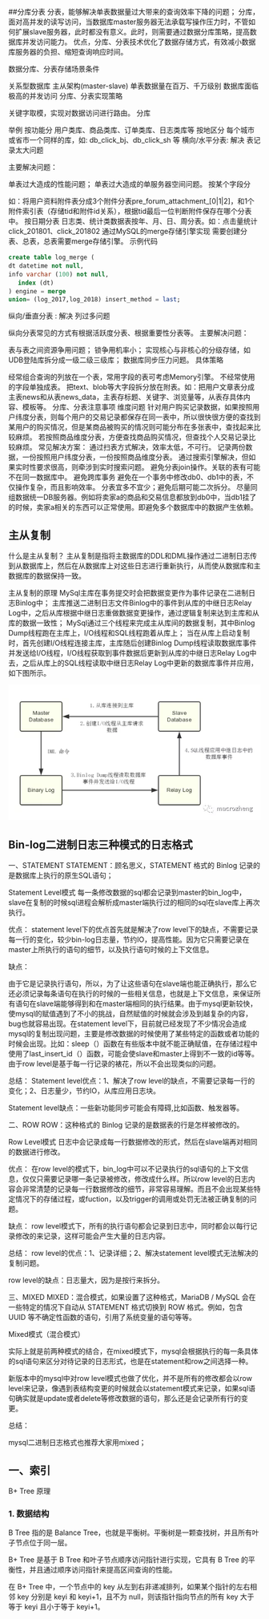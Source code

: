 ##分库分表 
分表，能够解决单表数据量过大带来的查询效率下降的问题；
分库，面对高并发的读写访问，当数据库master服务器无法承载写操作压力时，不管如何扩展slave服务器，此时都没有意义。此时，则需要通过数据分库策略，提高数据库并发访问能力。
优点，分库、分表技术优化了数据存储方式，有效减小数据库服务器的负担、缩短查询响应时间。

数据分库、分表存储场景条件

关系型数据库
主从架构(master-slave)
单表数据量在百万、千万级别
数据库面临极高的并发访问
分库、分表实现策略

关键字取模，实现对数据访问进行路由。
分库

举例
按功能分
用户类库、商品类库、订单类库、日志类库等
按地区分
每个城市或省市一个同样的库，如: db_click_bj、db_click_sh 等
横向/水平分表: 解决 表记录太大问题

主要解决问题：

单表过大造成的性能问题；
单表过大造成的单服务器空间问题。
按某个字段分

如：将用户资料附件表分成3个附件分表pre_forum_attachment_[0|1|2]，和1个附件索引表（存储tid和附件id关系），根据tid最后一位判断附件保存在哪个分表中。
按日期分表
日志类、统计类数据表按年、月、日、周分表。如：点击量统计click_201801、click_201802
通过MySQL的merge存储引擎实现
需要创建分表、总表，总表需要merge存储引擎。
示例代码
~~~sql
create table log_merge (
dt datetime not null,
info varchar (100) not null,
　 index (dt)
) engine = merge
union= (log_2017,log_2018) insert_method = last;
~~~
纵向/垂直分表 : 解决 列过多问题

纵向分表常见的方式有根据活跃度分表、根据重要性分表等。
主要解决问题：

表与表之间资源争用问题；
锁争用机率小；
实现核心与非核心的分级存储，如UDB登陆库拆分成一级二级三级库；
数据库同步压力问题。
具体策略

经常组合查询的列放在一个表，常用字段的表可考虑Memory引擎。
不经常使用的字段单独成表。
把text、blob等大字段拆分放在附表。如：把用户文章表分成主表news和从表news_data，主表存标题、关键字、浏览量等，从表存具体内容、模板等。
分库、分表注意事项
维度问题
针对用户购买记录数据，如果按照用户纬度分表，则每个用户的交易记录都保存在同一表中，所以很快很方便的查找到某用户的购买情况，但是某商品被购买的情况则可能分布在多张表中，查找起来比较麻烦。
若按照商品维度分表，方便查找商品购买情况，但查找个人交易记录比较麻烦。
常见解决方案：
通过扫表方式解决，效率太低，不可行。
记录两份数据，一份按照用户纬度分表，一份按照商品维度分表。
通过搜索引擎解决，但如果实时性要求很高，则牵涉到实时搜索问题。
避免分表join操作。关联的表有可能不在同一数据库中。
避免跨库事务
避免在一个事务中修改db0、db1中的表，不仅操作复杂，而且影响效率。
分表宜多不宜少；避免后期可能二次拆分。
尽量同组数据统一DB服务器。例如将卖家a的商品和交易信息都放到db0中，当db1挂了的时候，卖家a相关的东西可以正常使用。即避免多个数据库中的数据产生依赖。

## 主从复制
什么是主从复制？
主从复制是指将主数据库的DDL和DML操作通过二进制日志传到从数据库上，然后在从数据库上对这些日志进行重新执行，从而使从数据库和主数据库的数据保持一致。

主从复制的原理
MySql主库在事务提交时会把数据变更作为事件记录在二进制日志Binlog中；
主库推送二进制日志文件Binlog中的事件到从库的中继日志Relay Log中，之后从库根据中继日志重做数据变更操作，通过逻辑复制来达到主库和从库的数据一致性；
MySql通过三个线程来完成主从库间的数据复制，其中Binlog Dump线程跑在主库上，I/O线程和SQL线程跑着从库上；
当在从库上启动复制时，首先创建I/O线程连接主库，主库随后创建Binlog Dump线程读取数据库事件并发送给I/O线程，I/O线程获取到事件数据后更新到从库的中继日志Relay Log中去，之后从库上的SQL线程读取中继日志Relay Log中更新的数据库事件并应用，如下图所示。

![im](../images/mysql01.webp)
## Bin-log二进制日志三种模式的日志格式
一、STATEMENT
STATEMENT：顾名思义，STATEMENT 格式的 Binlog 记录的是数据库上执行的原生SQL语句；

Statement Level模式
每一条修改数据的sql都会记录到master的bin_log中，slave在复制的时候sql进程会解析成master端执行过的相同的sql在slave库上再次执行。

优点：
statement level下的优点首先就是解决了row level下的缺点，不需要记录每一行的变化，较少bin-log日志量，节约IO，提高性能。因为它只需要记录在master上所执行的语句的细节，以及执行语句时候的上下文信息。

缺点：

由于它是记录执行语句，所以，为了让这些语句在slave端也能正确执行，那么它还必须记录每条语句在执行的时候的一些相关信息，也就是上下文信息，来保证所有语句在slave端能够得到和在master端相同的执行结果。由于mysql更新较快，使mysql的赋值遇到了不小的挑战，自然赋值的时候就会涉及到越复杂的内容，bug也就容易出现。在statement level下，目前就已经发现了不少情况会造成mysql的复制出现问题，主要是修改数据的时候使用了某些特定的函数或者功能的时候会出现。比如：sleep（）函数在有些版本中就不能正确赋值，在存储过程中使用了last_insert_id（）函数，可能会使slave和master上得到不一致的id等等。由于row level是基于每一行记录的裱花，所以不会出现类似的问题。

总结：
Statement level优点：1、解决了row level的缺点，不需要记录每一行的变化；2、日志量少，节约IO，从库应用日志块。

Statement level缺点：一些新功能同步可能会有障碍,比如函数、触发器等。

二、ROW
ROW：这种格式的 Binlog 记录的是数据表的行是怎样被修改的。

Row Level模式
日志中会记录成每一行数据修改的形式，然后在slave端再对相同的数据进行修改。

优点：
在row level的模式下，bin_log中可以不记录执行的sql语句的上下文信息，仅仅只需要记录哪一条记录被修改，修改成什么样。所以row level的日志内容会非常清楚的记录每一行数据修改的细节，非常容易理解。而且不会出现某些特定情况下的存储过程，或fuction，以及trigger的调用或处罚无法被正确复制的问题。

缺点：
row level模式下，所有的执行语句都会记录到日志中，同时都会以每行记录修改的来记录，这样可能会产生大量的日志内容。

总结：
row level的优点：1、记录详细；2、解决statement level模式无法解决的复制问题。

row level的缺点：日志量大，因为是按行来拆分。

三、MIXED
MIXED：混合模式，如果设置了这种格式，MariaDB / MySQL 会在一些特定的情况下自动从 STATEMENT 格式切换到 ROW 格式。例如，包含 UUID 等不确定性函数的语句，引用了系统变量的语句等等。

Mixed模式（混合模式）

实际上就是前两种模式的结合，在mixed模式下，mysql会根据执行的每一条具体的sql语句来区分对待记录的日志形式，也是在statement和row之间选择一种。

新版本中的mysql中对row level模式也做了优化，并不是所有的修改都会以row level来记录，像遇到表结构变更的时候就会以statement模式来记录，如果sql语句确实就是update或者delete等修改数据的语句，那么还是会记录所有行的变更。

总结：

mysql二进制日志格式也推荐大家用mixed；
## 一、索引
B+ Tree 原理
### 1. 数据结构
B Tree 指的是 Balance Tree，也就是平衡树。平衡树是一颗查找树，并且所有叶子节点位于同一层。

B+ Tree 是基于 B Tree 和叶子节点顺序访问指针进行实现，它具有 B Tree 的平衡性，并且通过顺序访问指针来提高区间查询的性能。

在 B+ Tree 中，一个节点中的 key 从左到右非递减排列，如果某个指针的左右相邻 key 分别是 keyi 和 keyi+1，且不为 null，则该指针指向节点的所有 key 大于等于 keyi 且小于等于 keyi+1。

